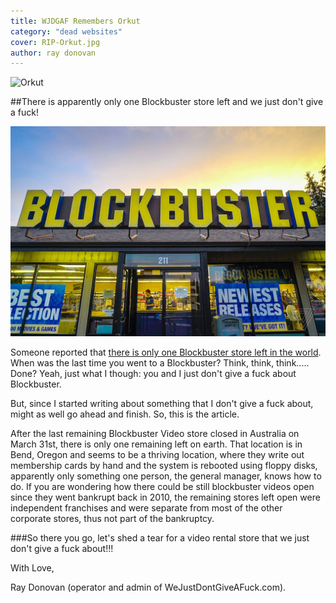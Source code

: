 ```yaml
---
title: WJDGAF Remembers Orkut
category: "dead websites"
cover: RIP-Orkut.jpg
author: ray donovan
---
```


![Orkut](./RIP-Orkut.jpg)

##There is apparently only one Blockbuster store left and we just don't give a fuck!

![Blockbuster](./blockbuster.jpg)

Someone reported that [there is only one Blockbuster store left in the world](https://www.blastboard.com/t/bockbuster-video-now-has-just-one-store-left-on-earth/26).  When was the last time you went to a Blockbuster?   Think, think, think..... Done?  Yeah, just what I though: you and I just don't give a fuck about Blockbuster.

But, since I started writing about something that I don't give a fuck about, might as well go ahead and finish. So, this is the article. 

After the last remaining Blockbuster Video store closed in Australia on March 31st, there is only one remaining left on earth. That location is in Bend, Oregon and seems to be a thriving location, where they write out membership cards by hand and the system is rebooted using floppy disks, apparently only something one person, the general manager, knows how to do. If you are wondering how there could be still blockbuster videos open since they went bankrupt back in 2010, the remaining stores left open were independent franchises and were separate from most of the other corporate stores, thus not part of the bankruptcy. 

###So there you go, let's shed a tear for a video rental store that we just don't give a fuck about!!!

With Love,

Ray Donovan (operator and admin of WeJustDontGiveAFuck.com).
